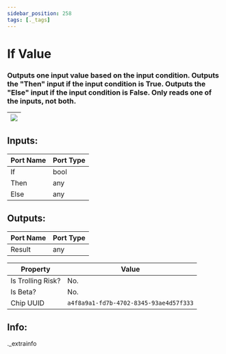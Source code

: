 ```yaml
---
sidebar_position: 258
tags: [._tags]
---
```


# If Value


### Outputs one input value based on the input condition. Outputs the "Then" input if the input condition is True. Outputs the "Else" input if the input condition is False. Only reads one of the inputs, not both.

| ![](https://images-ext-2.discordapp.net/external/MPmIaQzlEPmgGWlgi-WxBBXt0Bjv_zWPkg1y1f_sy3s/https/www.recroomcircuits.com/image/circuit/absolute-value?width=206&height=108) |
|-----|

## Inputs:
| Port Name | Port Type |
|-----------|-----------|
| If | bool |
| Then | any |
| Else | any |

## Outputs:
| Port Name | Port Type |
|-----------|-----------|
| Result | any | 

| Property  | Value |
|-------------------|-----------|
| Is Trolling Risk? | No. |
| Is Beta? | No. |
| Chip UUID | `a4f8a9a1-fd7b-4702-8345-93ae4d57f333` |

## Info:
._extrainfo